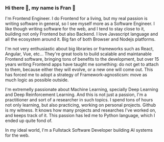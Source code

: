### Hi there 👋, my name is Fran 🧔

I'm Frontend Engineer. I do Frontend for a living, but my real passion is writing software in general, so I see myself more as a Software Engineer. I like though writing software for the web, and I tend to stay close to it, building not only Frontend but also Backend. I love Javascript language and all the ecosystem around it. Big fan of both Browser and Nodejs platforms. 

I'm not very enthusiastic about big libraries or frameworks such as React, Angular, Vue, etc... They're great tools to build scalable and maintanable Frontend software, bringing tons of benefits to the development, but over 15 years writing Frontend apps have taught me something: do not get to attach to them, because either they will evolve, or a new one will come out. This has forced me to adopt a strategy of Framework-agnosticsm: move as much logic as possible outside.

I'm extremelly passionate about Machine Learning, specially Deep Learning and Deep Reinforcement Learning. And this is not just a passion, I'm a practitioner and sort of a researcher in such topics. I spend tons of hours not only learning, but also practicing, working on personal projects. Github is my witness. It knows how many projects and researches I've worked on, and keeps track of it. This passion has led me to Python language, which I ended up quite fond of.

In my ideal world, I'm a Fullstack Software Developer building AI systems for the web.
